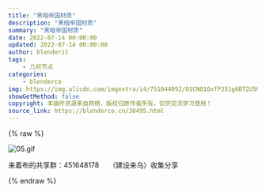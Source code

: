 ```yaml
---
title: "黑暗帝国材质"
description: "黑暗帝国材质"
summary: "黑暗帝国材质"
date: 2022-07-14 00:00:00
updated: 2022-07-14 00:00:00
author: blenderit
tags: 
    - 几何节点
categories:
    - blenderco
img: https://img.alicdn.com/imgextra/i4/751044092/O1CN01OxfP351g6BT2U5UaU_!!751044092.gif
showGetMethod: false
copyright: 本插件资源来自网络，版权归原作者所有，仅供交流学习使用！
source_link: https://blenderco.cn/38495.html
---
```


{% raw %}
<p><img src="https://img.alicdn.com/imgextra/i4/751044092/O1CN01OxfP351g6BT2U5UaU_!!751044092.gif" alt="05.gif"></p><p>来着布的共享群：451648178     （建设来乌）收集分享</p>
<div style="display: none">blenderco</div>
{% endraw %}